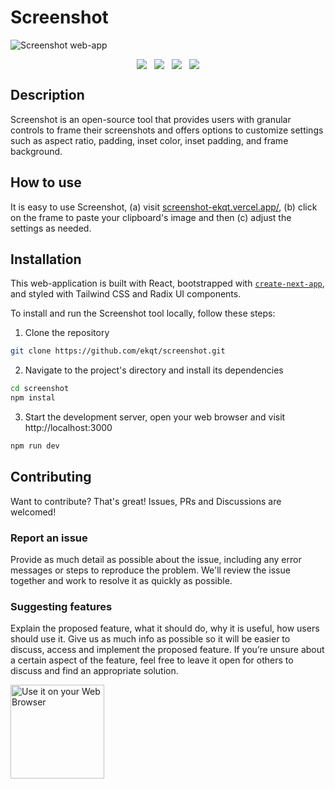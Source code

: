 # Screenshot

![Screenshot web-app](https://screenshot-ekqt.vercel.app/home.png "Screenshot")

<div
 align="center"
 style="display: flex; gap: 12px; width: 100%; justify-content: center;"
>
  <img src="https://badgen.net/github/stars/ekqt/screenshot" />
  <img src="https://badgen.net/github/commits/ekqt/screenshot/main" />
  <img src="https://badgen.net/github/merged-prs/ekqt/screenshot" />
  <img src="https://badgen.net/github/open-issues/ekqt/screenshot" />
</div>

## Description

Screenshot is an open-source tool that provides users with granular controls to frame their screenshots and offers options to customize settings such as aspect ratio, padding, inset color, inset padding, and frame background.

## How to use

It is easy to use Screenshot, (a) visit [screenshot-ekqt.vercel.app/](https://screenshot-ekqt.vercel.app/), (b) click on the frame to paste your clipboard's image and then (c) adjust the settings as needed.

## Installation

This web-application is built with React, bootstrapped with [`create-next-app`](https://github.com/vercel/next.js/tree/canary/packages/create-next-app), and styled with Tailwind CSS and Radix UI components.

To install and run the Screenshot tool locally, follow these steps:

1. Clone the repository

```bash
git clone https://github.com/ekqt/screenshot.git
```

2. Navigate to the project's directory and install its dependencies

```bash
cd screenshot
npm instal
```

3. Start the development server, open your web browser and visit http://localhost:3000

```bash
npm run dev
```

## Contributing

Want to contribute? That's great! Issues, PRs and Discussions are welcomed!

### Report an issue

Provide as much detail as possible about the issue, including any error messages or steps to reproduce the problem. We'll review the issue together and work to resolve it as quickly as possible.

### Suggesting features

Explain the proposed feature, what it should do, why it is useful, how users should use it. Give us as much info as possible so it will be easier to discuss, access and implement the proposed feature. If you’re unsure about a certain aspect of the feature, feel free to leave it open for others to discuss and find an appropriate solution.

<img src="https://screenshot-ekqt.vercel.app/web-app-badge.png" alt="Use it on your Web Browser" width="150px" height="auto">
